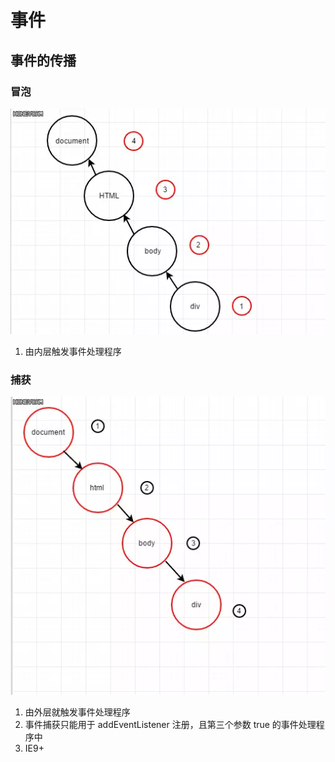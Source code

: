 # 事件

## 事件的传播

### 冒泡

![bubble](./img/bubble.webp)

1. 由内层触发事件处理程序

### 捕获

![capturing](./img/capturing.webp)

1. 由外层就触发事件处理程序
2. 事件捕获只能用于 addEventListener 注册，且第三个参数 true 的事件处理程序中
3. IE9+
